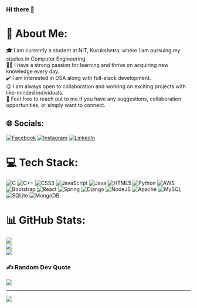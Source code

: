 ### Hi there 👋

<!--
**chauhanharsh643/chauhanharsh643** is a ✨ _special_ ✨ repository because its `README.md` (this file) appears on your GitHub profile.

Here are some ideas to get you started:

- 🔭 I’m currently working on ...
- 🌱 I’m currently learning ...
- 👯 I’m looking to collaborate on ...
- 🤔 I’m looking for help with ...
- 💬 Ask me about ...
- 📫 How to reach me: ...
- 😄 Pronouns: ...
- ⚡ Fun fact: ...
-->

# 💫 About Me:
<!-- <img align="right" alt="Coding" width="400" src="https://encrypted-tbn0.gstatic.com/images?q=tbn:ANd9GcRyLrN-0R5G_0cAS7jphP1U5sl1IhDh0G25KX93Cc9DkUklZYSFd4WYoSCu_IfKI2HnY78&usqp=CAU"/> -->

🎓 I am currently a student at NIT, Kurukshetra, where I am pursuing my studies in Computer Engineering.<br>👨‍💻 I have a strong passion for learning and thrive on acquiring new knowledge every day. <br>✔️ I am interested in DSA along with full-stack development.<br>😉 I am always open to collaboration and working on exciting projects with like-minded individuals. <br>🤝 Feel free to reach out to me if you have any suggestions, collaboration opportunities, or simply want to connect.


## 🌐 Socials:
[![Facebook](https://img.shields.io/badge/Facebook-%231877F2.svg?logo=Facebook&logoColor=white)](https://facebook.com/harsh.singhchauhan.792) [![Instagram](https://img.shields.io/badge/Instagram-%23E4405F.svg?logo=Instagram&logoColor=white)](https://instagram.com/singhchauhan_harsh) [![LinkedIn](https://img.shields.io/badge/LinkedIn-%230077B5.svg?logo=linkedin&logoColor=white)](https://linkedin.com/in/harsh-chauhan-23625325b) 

# 💻 Tech Stack:
![C](https://img.shields.io/badge/c-%2300599C.svg?style=plastic&logo=c&logoColor=white) ![C++](https://img.shields.io/badge/c++-%2300599C.svg?style=plastic&logo=c%2B%2B&logoColor=white) ![CSS3](https://img.shields.io/badge/css3-%231572B6.svg?style=plastic&logo=css3&logoColor=white) ![JavaScript](https://img.shields.io/badge/javascript-%23323330.svg?style=plastic&logo=javascript&logoColor=%23F7DF1E) ![Java](https://img.shields.io/badge/java-%23ED8B00.svg?style=plastic&logo=java&logoColor=white) ![HTML5](https://img.shields.io/badge/html5-%23E34F26.svg?style=plastic&logo=html5&logoColor=white) ![Python](https://img.shields.io/badge/python-3670A0?style=plastic&logo=python&logoColor=ffdd54) ![AWS](https://img.shields.io/badge/AWS-%23FF9900.svg?style=plastic&logo=amazon-aws&logoColor=white) ![Bootstrap](https://img.shields.io/badge/bootstrap-%23563D7C.svg?style=plastic&logo=bootstrap&logoColor=white) ![React](https://img.shields.io/badge/react-%2320232a.svg?style=plastic&logo=react&logoColor=%2361DAFB) ![Spring](https://img.shields.io/badge/spring-%236DB33F.svg?style=plastic&logo=spring&logoColor=white) ![Django](https://img.shields.io/badge/django-%23092E20.svg?style=plastic&logo=django&logoColor=white) ![NodeJS](https://img.shields.io/badge/node.js-6DA55F?style=plastic&logo=node.js&logoColor=white) ![Apache](https://img.shields.io/badge/apache-%23D42029.svg?style=plastic&logo=apache&logoColor=white) ![MySQL](https://img.shields.io/badge/mysql-%2300f.svg?style=plastic&logo=mysql&logoColor=white) ![SQLite](https://img.shields.io/badge/sqlite-%2307405e.svg?style=plastic&logo=sqlite&logoColor=white) ![MongoDB](https://img.shields.io/badge/MongoDB-%234ea94b.svg?style=plastic&logo=mongodb&logoColor=white)
# 📊 GitHub Stats:
![](https://github-readme-stats.vercel.app/api?username=chauhanharsh643&theme=midnight-purple&hide_border=false&include_all_commits=false&count_private=false)<br/>
![](https://github-readme-streak-stats.herokuapp.com/?user=chauhanharsh643&theme=midnight-purple&hide_border=false)<br/>
![](https://github-readme-stats.vercel.app/api/top-langs/?username=chauhanharsh643&theme=midnight-purple&hide_border=false&include_all_commits=false&count_private=false&layout=compact)

### ✍️ Random Dev Quote
![](https://quotes-github-readme.vercel.app/api?type=horizontal&theme=radical)

---
[![](https://visitcount.itsvg.in/api?id=chauhanharsh643&icon=6&color=0)](https://visitcount.itsvg.in)

<!-- Proudly created with GPRM ( https://gprm.itsvg.in ) -->
